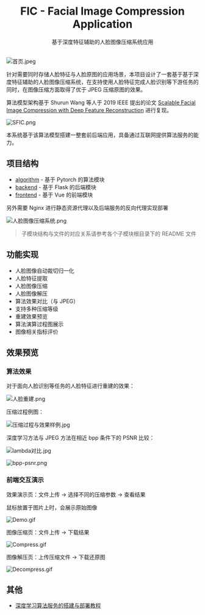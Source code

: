 <div style="text-align: center">
<h1>FIC - Facial Image Compression Application</h1>
<div>基于深度特征辅助的人脸图像压缩系统应用</div>
</div>
<br/>

![首页.jpeg](https://i.loli.net/2021/04/25/yLnx6zAdNuQ12Vv.jpg)

针对需要同时存储人脸特征与人脸原图的应用场景，本项目设计了一套基于基于深度特征辅助的人脸图像压缩系统，在支持使用人脸特征完成人脸识别等下游任务的同时，在图像压缩方面取得了优于 JPEG 压缩原图的效果。

算法模型架构基于 Shurun Wang 等人于 2019 IEEE 提出的论文 [Scalable Facial Image Compression with Deep Feature Reconstruction](https://arxiv.org/abs/1903.05921v1) 进行复现。

![SFIC.png](https://i.loli.net/2021/04/25/QxH8FuXUNclDSWG.png)

本系统基于该算法模型搭建一整套前后端应用，具备通过互联网提供算法服务的能力。

## 项目结构

- [algorithm](algorithm) - 基于 Pytorch 的算法模块
- [backend](backend) - 基于 Flask 的后端模块
- [frontend](frontend) - 基于 Vue 的前端模块

另外需要 Nginx 进行静态资源代理以及后端服务的反向代理实现部署

![人脸图像压缩系统.png](https://i.loli.net/2021/04/25/Q7RGkOuJgHcrXK6.png)

> 子模块结构与文件的对应关系请参考各个子模块根目录下的 README 文件

## 功能实现

- 人脸图像自动裁切归一化
- 人脸特征提取
- 人脸图像压缩
- 人脸图像解压
- 算法效果对比（与 JPEG）
- 支持多种压缩等级
- 重建效果预览
- 算法演算过程图展示
- 图像相关指标评价

## 效果预览

### 算法效果

对于面向人脸识别等任务的人脸特征进行重建的效果：

![人脸重建.png](https://i.loli.net/2021/04/25/xYVXzgZrqfk7Fod.png)

压缩过程例图：

![压缩过程与效果样例.jpg](https://i.loli.net/2021/04/25/UTsaFg2ZMqD9emh.jpg)

深度学习方法与 JPEG 方法在相近 bpp 条件下的 PSNR 比较：

![lambda对比.jpg](https://i.loli.net/2021/04/25/2xAvZW5UCQJt1hI.jpg)

![bpp-psnr.png](https://i.loli.net/2021/04/25/qjHrkiDsOGTmBAd.png)

### 前端交互演示

效果演示页：文件上传 -> 选择不同的压缩参数 -> 查看结果

鼠标放置于图片上时，会展示原始图像

![Demo.gif](https://i.loli.net/2021/04/25/JLnKvudAbNj8qc3.gif)

图像压缩页：文件上传 -> 下载结果

![Compress.gif](https://i.loli.net/2021/04/25/zisRAS1b7JnahHy.gif)

图像解压页：上传压缩文件 -> 下载还原图

![Decompress.gif](https://i.loli.net/2021/04/25/ndytTNa5xvDJosL.gif)

## 其他

- [深度学习算法服务的搭建与部署教程](deployment-guide.md)
